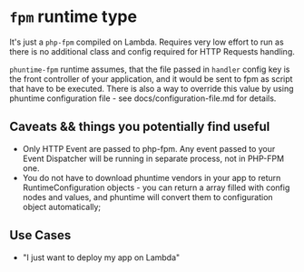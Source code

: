 # `fpm` runtime type

It's just a `php-fpm` compiled on Lambda. Requires very low effort to run as there is no additional class and config required
for HTTP Requests handling.

`phuntime-fpm` runtime assumes, that the file passed in `handler` config key is the front controller of your application,
and it would be sent to fpm as script that have to be executed. There is also a way to override this value by using phuntime
configuration file - see docs/configuration-file.md for details.

## Caveats && things you potentially find useful

- Only HTTP Event are passed to php-fpm. Any event passed to your Event Dispatcher will be running in separate process,
not in PHP-FPM one. 
- You do not have to download phuntime vendors in your app to return RuntimeConfiguration objects - you can return a 
array filled with config nodes and values, and phuntime will convert them to configuration object automatically;

## Use Cases

- "I just want to deploy my app on Lambda"


